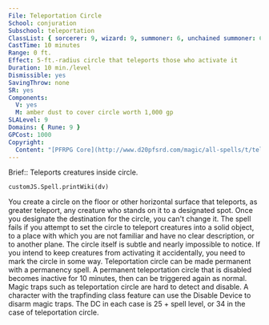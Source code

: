 ```yaml
---
File: Teleportation Circle
School: conjuration
Subschool: teleportation
ClassList: { sorcerer: 9, wizard: 9, summoner: 6, unchained summoner: 6, witch: 9, psychic: 9 }
CastTime: 10 minutes
Range: 0 ft.
Effect: 5-ft.-radius circle that teleports those who activate it
Duration: 10 min./level
Dismissible: yes
SavingThrow: none
SR: yes
Components:
  V: yes
  M: amber dust to cover circle worth 1,000 gp
SLALevel: 9
Domains: { Rune: 9 }
GPCost: 1000
Copyright:
  Content: "[PFRPG Core](http://www.d20pfsrd.com/magic/all-spells/t/teleportation-circle)"
---
```

Brief:: Teleports creatures inside circle.

```dataviewjs
customJS.Spell.printWiki(dv)
```

You create a circle on the floor or other horizontal surface that teleports, as greater teleport, any creature who stands on it to a designated spot. Once you designate the destination for the circle, you can't change it. The spell fails if you attempt to set the circle to teleport creatures into a solid object, to a place with which you are not familiar and have no clear description, or to another plane.  The circle itself is subtle and nearly impossible to notice. If you intend to keep creatures from activating it accidentally, you need to mark the circle in some way.  Teleportation circle can be made permanent with a permanency spell. A permanent teleportation circle that is disabled becomes inactive for 10 minutes, then can be triggered again as normal.  Magic traps such as teleportation circle are hard to detect and disable. A character with the trapfinding class feature can use the Disable Device to disarm magic traps. The DC in each case is 25 + spell level, or 34 in the case of teleportation circle.
